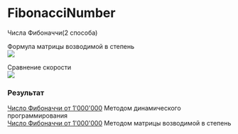 # FibonacciNumber
Числа Фибоначчи(2 способа)<br>

Формула матрицы возводимой в степень<br>
<img src="https://github.com/lif0/FibonacciNumber/blob/master/sourse/formulaMatrixExp.PNG"><img><br>

Сравнение скорости<br>
<img src="https://github.com/lif0/FibonacciNumber/blob/master/sourse/Fibonacci_RESULT.png"><img><br>
<h3>Результат</h3>
<a href="https://github.com/lif0/FibonacciNumber/blob/master/sourse/Fibonacci_Dynamic_Programming.txt">Число Фибоначчи от 1'000'000</a> Методом динамического программирования<br>
<a href="https://github.com/lif0/FibonacciNumber/blob/master/sourse/Fibonacci_Matrix_Exponentiation.txt">Число Фибоначчи от 1'000'000</a> Методом матрицы возводимой в степень
